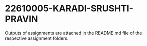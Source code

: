 # 22610005-KARADI-SRUSHTI-PRAVIN

Outputs of assignments are attached in the README.md file of the respective assignment folders.




